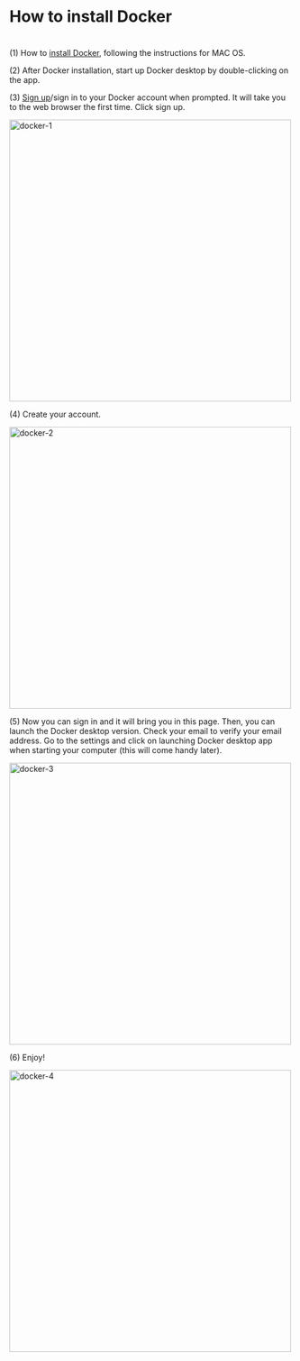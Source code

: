# ##############################################################################
# How to install Docker ########################################################
# ##############################################################################

(1)	How to [install Docker](https://docs.docker.com/desktop/install/mac-install/), following the instructions for MAC OS.


(2) After Docker installation, start up Docker desktop by double-clicking on the app.


(3) [Sign up](https://hub.docker.com/)/sign in to your Docker account when prompted. It will take you to the web browser the first time. Click sign up.

<img width="500" alt="docker-1" src="https://github.com/user-attachments/assets/4e2cc6da-66da-4de9-bc43-758a45252dbc">



(4) Create your account.

<img width="500" alt="docker-2" src="https://github.com/user-attachments/assets/91928f73-ad16-4bfe-9c24-a94690ac709d">


(5) Now you can sign in and it will bring you in this page. Then, you can launch the Docker desktop version. Check your email to verify your email address. Go to the settings and click on launching Docker desktop app when starting your computer (this will come handy later).

<img width="500" alt="docker-3" src="https://github.com/user-attachments/assets/2e471fa3-a500-4efc-aa98-ac08d916e05e">




(6) Enjoy!

<img width="500" alt="docker-4" src="https://github.com/user-attachments/assets/c32a4906-678a-482f-b4a1-fbbc670a528e">


